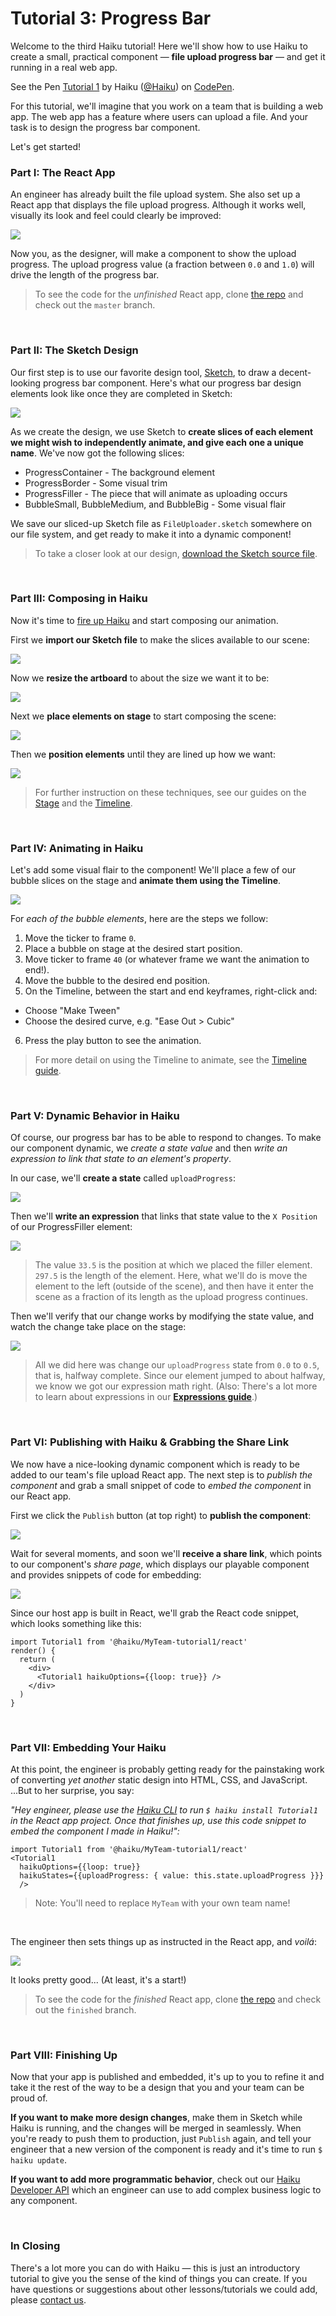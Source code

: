 # Tutorial 3: Progress Bar

Welcome to the third Haiku tutorial! Here we'll show how to use Haiku to create a small, practical component — **file upload progress bar** — and get it running in a real web app.

<p data-height="208" data-theme-id="0" data-slug-hash="MvrZyM" data-default-tab="result" data-user="Haiku" data-embed-version="2" data-pen-title="Tutorial 1" class="codepen">See the Pen <a href="https://codepen.io/Haiku/pen/MvrZyM/">Tutorial 1</a> by Haiku (<a href="https://codepen.io/Haiku">@Haiku</a>) on <a href="https://codepen.io">CodePen</a>.</p>
<script async src="https://production-assets.codepen.io/assets/embed/ei.js"></script>


For this tutorial, we'll imagine that you work on a team that is building a web app. The web app has a feature where users can upload a file. And your task is to design the progress bar component.

Let's get started!


### Part I: The React App

An engineer has already built the file upload system. She also set up a React app that displays the file upload progress. Although it works well, visually its look and feel could clearly be improved:

![](/assets/tutorials/tutorial-3/boring.gif)

Now you, as the designer, will make a component to show the upload progress. The upload progress value (a fraction between `0.0` and `1.0`) will drive the length of the progress bar.

> To see the code for the _unfinished_ React app, clone [the repo](https://github.com/HaikuTeam/tutorial-1) and check out the `master` branch.

<br>

### Part II: The Sketch Design

Our first step is to use our favorite design tool, [Sketch](https://www.sketchapp.com/), to draw a decent-looking progress bar component. Here's what our progress bar design elements look like once they are completed in Sketch:

![](/assets/tutorials/tutorial-3/sketch.png)

As we create the design, we use Sketch to **create slices of each element we might wish to independently animate, and give each one a unique name**. We've now got the following slices:

* ProgressContainer - The background element
* ProgressBorder - Some visual trim
* ProgressFiller - The piece that will animate as uploading occurs
* BubbleSmall, BubbleMedium, and BubbleBig - Some visual flair

We save our sliced-up Sketch file as `FileUploader.sketch` somewhere on our file system, and get ready to make it into a dynamic component!

> To take a closer look at our design, [download the Sketch source file](/assets/downloads/FileUploader.sketch).

<br>

### Part III: Composing in Haiku

Now it's time to [fire up Haiku](/using-haiku/starting-haiku.md) and start composing our animation.

First we **import our Sketch file** to make the slices available to our scene:

![](/assets/tutorials/tutorial-3/import.gif)

Now we **resize the artboard** to about the size we want it to be:

![](/assets/tutorials/tutorial-3/resize-artboard.gif)

Next we **place elements on stage** to start composing the scene:

![](/assets/tutorials/tutorial-3/instantiate.gif)

Then we **position elements** until they are lined up how we want:

![](/assets/tutorials/tutorial-3/composed.png)

> For further instruction on these techniques, see our guides on the [Stage](/using-haiku/editing-elements-on-the-stage.md) and the [Timeline](/creating-an-animation.md).

<br>

### Part IV: Animating in Haiku

Let's add some visual flair to the component! We'll place a few of our bubble slices on the stage and **animate them using the Timeline**.

![](/assets/tutorials/tutorial-3/anim.gif)

For _each of the bubble elements_, here are the steps we follow:

1. Move the ticker to frame `0`.
2. Place a bubble on stage at the desired start position.
3. Move ticker to frame `40` (or whatever frame we want the animation to end!).
4. Move the bubble to the desired end position.
5. On the Timeline, between the start and end keyframes, right-click and:
  * Choose "Make Tween"
  * Choose the desired curve, e.g. "Ease Out > Cubic"
6. Press the play button to see the animation.

> For more detail on using the Timeline to animate, see the [Timeline guide](/creating-an-animation.md).

<br>

### Part V: Dynamic Behavior in Haiku

Of course, our progress bar has to be able to respond to changes. To make our component dynamic, we _create a state value_ and then _write an expression to link that state to an element's property_.

In our case, we'll **create a state** called `uploadProgress`:

![](/assets/tutorials/tutorial-3/state-default.png)

Then we'll **write an expression** that links that state value to the `X Position` of our ProgressFiller element:

![](/assets/tutorials/tutorial-3/expr-input.png)

> The value `33.5` is the position at which we placed the filler element. `297.5` is the length of the element. Here, what we'll do is move the element to the left (outside of the scene), and then have it enter the scene as a fraction of its length as the upload progress continues.

Then we'll verify that our change works by modifying the state value, and watch the change take place on the stage:

![](/assets/tutorials/tutorial-3/state-change.gif)

> All we did here was change our `uploadProgress` state from `0.0` to `0.5`, that is, halfway complete. Since our element jumped to about halfway, we know we got our expression math right. (Also: There's a lot more to learn about expressions in our **[Expressions guide](/using-haiku/writing-expressions.md)**.)

<br>

### Part VI: Publishing with Haiku &amp; Grabbing the Share Link

We now have a nice-looking dynamic component which is ready to be added to our team's file upload React app. The next step is to _publish the component_ and grab a small snippet of code to _embed the component_ in our React app.

First we click the `Publish` button (at top right) to **publish the component**:

![](/assets/tutorials/tutorial-3/publish.gif)

Wait for several moments, and soon we'll **receive a share link**, which points to our component's _share page_, which displays our playable component and provides snippets of code for embedding:

![](/assets/tutorials/tutorial-3/share-page.gif)

Since our host app is built in React, we'll grab the React code snippet, which looks something like this:

```
import Tutorial1 from '@haiku/MyTeam-tutorial1/react'
render() {
  return (
    <div>
      <Tutorial1 haikuOptions={{loop: true}} />
    </div>
  )
}
```

<br>

### Part VII: Embedding Your Haiku

At this point, the engineer is probably getting ready for the painstaking work of converting _yet another_ static design into HTML, CSS, and JavaScript. ...But to her surprise, you say:

_"Hey engineer, please use the [Haiku CLI](/using-haiku/using-the-cli.md) to run `$ haiku install Tutorial1` in the React app project. Once that finishes up, use this code snippet to embed the component I made in Haiku!":_

```
import Tutorial1 from '@haiku/MyTeam-tutorial1/react'
<Tutorial1
  haikuOptions={{loop: true}}
  haikuStates={{uploadProgress: { value: this.state.uploadProgress }}}
  />
```

> Note: You'll need to replace `MyTeam` with your own team name!

<br>

The engineer then sets things up as instructed in the React app, and _voilá_:

![](/assets/tutorials/tutorial-3/finished.gif)

It looks pretty good... (At least, it's a start!)

> To see the code for the _finished_ React app, clone [the repo](https://github.com/HaikuTeam/tutorial-1) and check out the `finished` branch.

<br>

### Part VIII: Finishing Up

Now that your app is published and embedded, it's up to you to refine it and take it the rest of the way to be a design that you and your team can be proud of.

**If you want to make more design changes**, make them in Sketch while Haiku is running, and the changes will be merged in seamlessly. When you're ready to push them to production, just `Publish` again, and tell your engineer that a new version of the component is ready and it's time to run `$ haiku update`.

**If you want to add more programmatic behavior**, check out our [Haiku Developer API](/embedding-and-using-haiku/haiku-player-api.md) which an engineer can use to add complex business logic to any component.

<br>

### In Closing

There's a lot more you can do with Haiku — this is just an introductory tutorial to give you the sense of the kind of things you can create. If you have questions or suggestions about other lessons/tutorials we could add, please [contact us](mailto:contact@haiku.ai).

<br>
